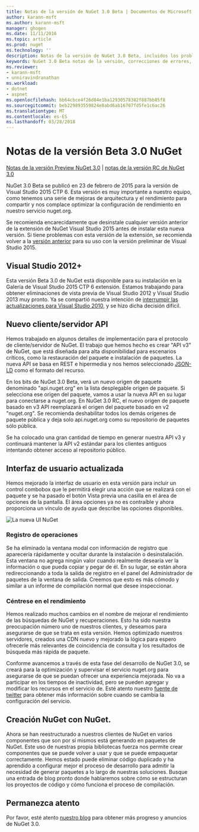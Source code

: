 ```yaml
---
title: Notas de la versión de NuGet 3.0 Beta | Documentos de Microsoft
author: karann-msft
ms.author: karann-msft
manager: ghogen
ms.date: 11/11/2016
ms.topic: article
ms.prod: nuget
ms.technology: ''
description: Notas de la versión de NuGet 3.0 Beta, incluidos los problemas conocidos, correcciones de errores, las funciones agregadas y dcr.
keywords: NuGet 3.0 Beta notas de la versión, correcciones de errores, problemas, conocidos agregan características, DCR
ms.reviewer:
- karann-msft
- unniravindranathan
ms.workload:
- dotnet
- aspnet
ms.openlocfilehash: bb64cbce4f26d84e1ba12930578382f887bb85f8
ms.sourcegitcommit: beb229893559824e8abd6ab16707fd5fe1c6ac26
ms.translationtype: MT
ms.contentlocale: es-ES
ms.lasthandoff: 03/28/2018
---
```

# <a name="nuget-30-beta-release-notes"></a>Notas de la versión Beta 3.0 NuGet

[Notas de la versión Preview NuGet 3.0](../release-notes/nuget-3.0-preview.md) | [notas de la versión RC de NuGet 3.0](../release-notes/nuget-3.0-rc.md)

NuGet 3.0 Beta se publicó en 23 de febrero de 2015 para la versión de Visual Studio 2015 CTP 6. Esta versión es muy importante a nuestro equipo, como tenemos una serie de mejoras de arquitectura y el rendimiento para compartir y nos complace optimizar la configuración de rendimiento en nuestro servicio nuget.org.

Se recomienda encarecidamente que desinstale cualquier versión anterior de la extensión de NuGet Visual Studio 2015 antes de instalar esta nueva versión.  Si tiene problemas con esta versión de la extensión, se recomienda volver a la [versión anterior](http://nuget.codeplex.com/downloads/get/909582) para su uso con la versión preliminar de Visual Studio 2015.

## <a name="visual-studio-2012"></a>Visual Studio 2012+

Esta versión Beta 3.0 de NuGet está disponible para su instalación en la Galería de Visual Studio 2015 CTP 6 extensión. Estamos trabajando para obtener eliminaciones de vista previa de Visual Studio 2012 y Visual Studio 2013 muy pronto. Ya se compartió nuestra intención de [interrumpir las actualizaciones para Visual Studio 2010](http://blog.nuget.org/20141002/visual-studio-2010.html), y se hizo dicha decisión difícil.

## <a name="new-clientserver-api"></a>Nuevo cliente/servidor API

Hemos trabajado en algunos detalles de implementación para el protocolo de cliente/servidor de NuGet. El trabajo que hemos hecho es crear "API v3" de NuGet, que está diseñada para alta disponibilidad para escenarios críticos, como la restauración del paquete e instalación de paquetes. La nueva API se basa en REST e hipermedia y nos hemos seleccionado [JSON-LD](http://json-ld.org) como el formato del recurso.

En los bits de NuGet 3.0 Beta, verá un nuevo origen de paquete denominado "api.nuget.org" en la lista desplegable origen de paquete.   Si selecciona ese origen del paquete, vamos a usar la nueva API en su lugar para conectarse a nuget.org. En NuGet 3.0 RC, el nuevo origen de paquete basado en v3 API reemplazará el origen del paquete basado en v2 "nuget.org".  Se recomienda deshabilitar todos los demás orígenes de paquete pública y deja solo api.nuget.org como su repositorio de paquetes sólo pública.

Se ha colocado una gran cantidad de tiempo en generar nuestra API v3 y continuará mantener la API v2 estándar para los clientes antiguos intentando obtener acceso al repositorio público.

## <a name="updated-ui"></a>Interfaz de usuario actualizada

Hemos mejorado la interfaz de usuario en esta versión para incluir un control combobox que le permitirá elegir una acción que se realizará con el paquete y se ha pasado el botón Vista previa una casilla en el área de opciones de la pantalla.  El área opciones ya no es contraíble y ahora proporciona un vínculo de ayuda que describe las opciones disponibles.

![La nueva UI NuGet](./media/NuGet-3.0-Beta/updated-ui.png)


### <a name="operation-logging"></a>Registro de operaciones

Se ha eliminado la ventana modal con información de registro que aparecería rápidamente y ocultar durante la instalación o desinstalación.  Esta ventana no agrega ningún valor cuando realmente desearía ver la información o que pueda copiar y pegar de él.  En su lugar, se están ahora redireccionando a toda la salida de registro en el panel del Administrador de paquetes de la ventana de salida.  Creemos que esto es más cómodo y similar a un informe de compilación normal que desee inspeccionar.


### <a name="focus-on-performance"></a>Céntrese en el rendimiento

Hemos realizado muchos cambios en el nombre de mejorar el rendimiento de las búsquedas de NuGet y recuperaciones.  Esto ha sido nuestra preocupación número uno de nuestros clientes, y deseamos para asegurarse de que se trata en esta versión.  Hemos optimizado nuestros servidores, creados una CDN nuevo y mejorado la lógica para espero ofrecerle más relevantes de coincidencia de consulta y los resultados de búsqueda más rápida de paquete.

Conforme avancemos a través de esta fase del desarrollo de NuGet 3.0, se creará para la optimización y supervisar el servicio nuget.org para asegurarse de que se puedan ofrecer una experiencia mejorada.  No va a participar en los tiempos de inactividad, pero se pueden agregar y modificar los recursos en el servicio de.  Esté atento nuestro [fuente de twitter](http://twitter.com/nuget) para obtener más información sobre cuando se cambia la configuración del servicio.

## <a name="building-nuget-with-nuget"></a>Creación NuGet con NuGet.

Ahora se han reestructurado a nuestros clientes de NuGet en varios componentes que son por sí mismos está generando en paquetes de NuGet. Este uso de nuestras propia bibliotecas fuerza nos permite crear componentes que se puede volver a usar y que se puede empaquetar correctamente.  Hemos estado puede eliminar código duplicado y ha aprendido a configurar mejor el proceso de desarrollo para admitir la necesidad de generar paquetes a lo largo de nuestras soluciones.  Busque una entrada de blog pronto donde hablaremos sobre cómo se estructuran los proyectos de código y cómo funciona el proceso de compilación.

## <a name="stay-tuned"></a>Permanezca atento

Por favor, esté atento [nuestro blog](http://blog.nuget.org) para obtener más progreso y anuncios de NuGet 3.0.
